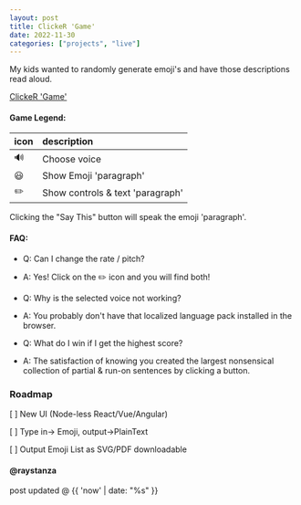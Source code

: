 ```yaml
---
layout: post
title: ClickeR 'Game'
date: 2022-11-30
categories: ["projects", "live"]
---
```

My kids wanted to randomly generate emoji's and have those descriptions read aloud.

<a href="https://chundersnatch.com/" rel="noopener">ClickeR 'Game'</a>

#### Game Legend:

| icon | description |
| :--- | :--- |
| 🔊 | Choose voice |
| 😃 | Show Emoji 'paragraph' |
| ✏️ | Show controls & text 'paragraph' |

Clicking the "Say This" button will speak the emoji 'paragraph'.

#### FAQ:
 - Q: Can I change the rate / pitch?
 - A: Yes! Click on the ✏️ icon and you will find both!

 - Q: Why is the selected voice not working?
 - A: You probably don't have that localized language pack installed in the browser.
 
 - Q: What do I win if I get the highest score?
 - A: The satisfaction of knowing you created the largest nonsensical collection of partial & run-on sentences by clicking a button.

### Roadmap
[ ] New UI (Node-less React/Vue/Angular)

[ ] Type in-> Emoji, output->PlainText

[ ] Output Emoji List as SVG/PDF downloadable

#### @raystanza
post updated @ {{ 'now' | date: "%s" }}
